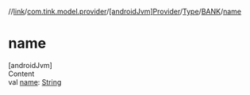 //[link](../../../../index.md)/[com.tink.model.provider](../../../index.md)/[[androidJvm]Provider](../../index.md)/[Type](../index.md)/[BANK](index.md)/[name](name.md)



# name  
[androidJvm]  
Content  
val [name](name.md): [String](https://kotlinlang.org/api/latest/jvm/stdlib/kotlin/-string/index.html)  



